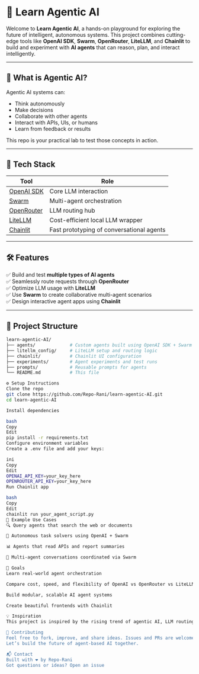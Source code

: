 # 🤖 Learn Agentic AI

Welcome to **Learn Agentic AI**, a hands-on playground for exploring the future of intelligent, autonomous systems. This project combines cutting-edge tools like **OpenAI SDK**, **Swarm**, **OpenRouter**, **LiteLLM**, and **Chainlit** to build and experiment with **AI agents** that can reason, plan, and interact intelligently.

---

## 🚀 What is Agentic AI?

Agentic AI systems can:
- Think autonomously
- Make decisions
- Collaborate with other agents
- Interact with APIs, UIs, or humans
- Learn from feedback or results

This repo is your practical lab to test those concepts in action.

---

## 🧠 Tech Stack

| Tool | Role |
|------|------|
| [OpenAI SDK](https://github.com/openai/openai-python) | Core LLM interaction |
| [Swarm](https://github.com/swarms-ai/swarms) | Multi-agent orchestration |
| [OpenRouter](https://github.com/openrouter-io/openrouter) | LLM routing hub |
| [LiteLLM](https://github.com/BerriAI/litellm) | Cost-efficient local LLM wrapper |
| [Chainlit](https://github.com/Chainlit/chainlit) | Fast prototyping of conversational agents |

---

## 🛠️ Features

✅ Build and test **multiple types of AI agents**  
✅ Seamlessly route requests through **OpenRouter**  
✅ Optimize LLM usage with **LiteLLM**  
✅ Use **Swarm** to create collaborative multi-agent scenarios  
✅ Design interactive agent apps using **Chainlit**

---

## 📁 Project Structure

```bash
learn-agentic-AI/
├── agents/             # Custom agents built using OpenAI SDK + Swarm
├── litellm_config/     # LiteLLM setup and routing logic
├── chainlit/           # Chainlit UI configuration
├── experiments/        # Agent experiments and test runs
├── prompts/            # Reusable prompts for agents
└── README.md           # This file

⚙️ Setup Instructions
Clone the repo
git clone https://github.com/Repo-Rani/learn-agentic-AI.git
cd learn-agentic-AI

Install dependencies

bash
Copy
Edit
pip install -r requirements.txt
Configure environment variables
Create a .env file and add your keys:

ini
Copy
Edit
OPENAI_API_KEY=your_key_here
OPENROUTER_API_KEY=your_key_here
Run Chainlit app

bash
Copy
Edit
chainlit run your_agent_script.py
🌟 Example Use Cases
🔍 Query agents that search the web or documents

🤖 Autonomous task solvers using OpenAI + Swarm

📊 Agents that read APIs and report summaries

💬 Multi-agent conversations coordinated via Swarm

📌 Goals
Learn real-world agent orchestration

Compare cost, speed, and flexibility of OpenAI vs OpenRouter vs LiteLLM

Build modular, scalable AI agent systems

Create beautiful frontends with Chainlit

💡 Inspiration
This project is inspired by the rising trend of agentic AI, LLM routing, and low-code AI development tools. Whether you're a beginner or exploring production-ready systems, this repo gives you a solid foundation.

🤝 Contributing
Feel free to fork, improve, and share ideas. Issues and PRs are welcome!
Let’s build the future of agent-based AI together.

📬 Contact
Built with ❤️ by Repo-Rani
Got questions or ideas? Open an issue

